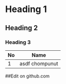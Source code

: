 # Heading 1
## Heading 2
### Heading 3

|No|Name|
|--|----|
|1|asdf chompunut|

##Edit on github.com
